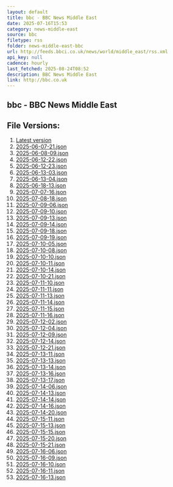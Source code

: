 ```yaml
---
layout: default
title: bbc - BBC News Middle East
date: 2025-07-16T15:53
category: news-middle-east
source: bbc
filetype: rss
folder: news-middle-east-bbc
url: http://feeds.bbci.co.uk/news/world/middle_east/rss.xml
api_key: null
cadence: hourly
last_fetched: 2025-08-24T08:52
description: BBC News Middle East
link: http://bbc.co.uk
---
```


## bbc - BBC News Middle East

<div id="data-chart"></div>
<div id="data-table"></div>
<script>
document.addEventListener('DOMContentLoaded', function(){
  document.getElementById('data-table').textContent = 'This source isn't supported for tables yet.';
});
</script>

## File Versions:
1. [Latest version](./latest.json)
2. [2025-06-07-21.json](./2025-06-07-21.json)
3. [2025-06-08-09.json](./2025-06-08-09.json)
4. [2025-06-12-22.json](./2025-06-12-22.json)
5. [2025-06-12-23.json](./2025-06-12-23.json)
6. [2025-06-13-03.json](./2025-06-13-03.json)
7. [2025-06-13-04.json](./2025-06-13-04.json)
8. [2025-06-18-13.json](./2025-06-18-13.json)
9. [2025-07-07-16.json](./2025-07-07-16.json)
10. [2025-07-08-18.json](./2025-07-08-18.json)
11. [2025-07-09-06.json](./2025-07-09-06.json)
12. [2025-07-09-10.json](./2025-07-09-10.json)
13. [2025-07-09-13.json](./2025-07-09-13.json)
14. [2025-07-09-14.json](./2025-07-09-14.json)
15. [2025-07-09-18.json](./2025-07-09-18.json)
16. [2025-07-09-19.json](./2025-07-09-19.json)
17. [2025-07-10-05.json](./2025-07-10-05.json)
18. [2025-07-10-08.json](./2025-07-10-08.json)
19. [2025-07-10-10.json](./2025-07-10-10.json)
20. [2025-07-10-11.json](./2025-07-10-11.json)
21. [2025-07-10-14.json](./2025-07-10-14.json)
22. [2025-07-10-21.json](./2025-07-10-21.json)
23. [2025-07-11-10.json](./2025-07-11-10.json)
24. [2025-07-11-11.json](./2025-07-11-11.json)
25. [2025-07-11-13.json](./2025-07-11-13.json)
26. [2025-07-11-14.json](./2025-07-11-14.json)
27. [2025-07-11-15.json](./2025-07-11-15.json)
28. [2025-07-11-16.json](./2025-07-11-16.json)
29. [2025-07-12-02.json](./2025-07-12-02.json)
30. [2025-07-12-04.json](./2025-07-12-04.json)
31. [2025-07-12-09.json](./2025-07-12-09.json)
32. [2025-07-12-14.json](./2025-07-12-14.json)
33. [2025-07-12-21.json](./2025-07-12-21.json)
34. [2025-07-13-11.json](./2025-07-13-11.json)
35. [2025-07-13-13.json](./2025-07-13-13.json)
36. [2025-07-13-14.json](./2025-07-13-14.json)
37. [2025-07-13-16.json](./2025-07-13-16.json)
38. [2025-07-13-17.json](./2025-07-13-17.json)
39. [2025-07-14-06.json](./2025-07-14-06.json)
40. [2025-07-14-13.json](./2025-07-14-13.json)
41. [2025-07-14-14.json](./2025-07-14-14.json)
42. [2025-07-14-16.json](./2025-07-14-16.json)
43. [2025-07-14-20.json](./2025-07-14-20.json)
44. [2025-07-15-11.json](./2025-07-15-11.json)
45. [2025-07-15-13.json](./2025-07-15-13.json)
46. [2025-07-15-15.json](./2025-07-15-15.json)
47. [2025-07-15-20.json](./2025-07-15-20.json)
48. [2025-07-15-21.json](./2025-07-15-21.json)
49. [2025-07-16-06.json](./2025-07-16-06.json)
50. [2025-07-16-09.json](./2025-07-16-09.json)
51. [2025-07-16-10.json](./2025-07-16-10.json)
52. [2025-07-16-11.json](./2025-07-16-11.json)
53. [2025-07-16-13.json](./2025-07-16-13.json)
